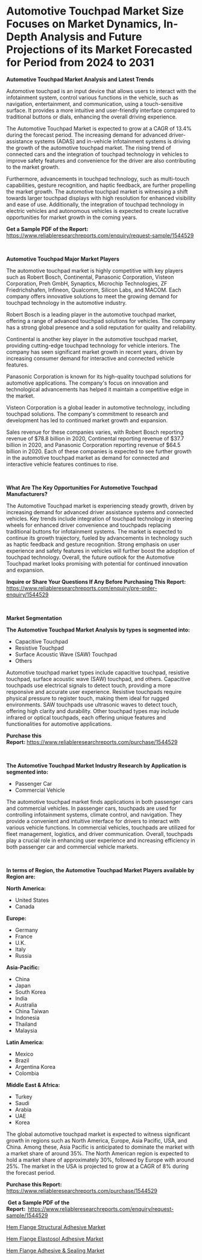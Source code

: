 <p><h1>Automotive Touchpad Market Size Focuses on Market Dynamics, In-Depth Analysis and Future Projections of its Market Forecasted for Period from 2024 to 2031</h1></p><p><strong>Automotive Touchpad Market Analysis and Latest Trends</strong></p>
<p><p>Automotive touchpad is an input device that allows users to interact with the infotainment system, control various functions in the vehicle, such as navigation, entertainment, and communication, using a touch-sensitive surface. It provides a more intuitive and user-friendly interface compared to traditional buttons or dials, enhancing the overall driving experience.</p><p>The Automotive Touchpad Market is expected to grow at a CAGR of 13.4% during the forecast period. The increasing demand for advanced driver-assistance systems (ADAS) and in-vehicle infotainment systems is driving the growth of the automotive touchpad market. The rising trend of connected cars and the integration of touchpad technology in vehicles to improve safety features and convenience for the driver are also contributing to the market growth.</p><p>Furthermore, advancements in touchpad technology, such as multi-touch capabilities, gesture recognition, and haptic feedback, are further propelling the market growth. The automotive touchpad market is witnessing a shift towards larger touchpad displays with high resolution for enhanced visibility and ease of use. Additionally, the integration of touchpad technology in electric vehicles and autonomous vehicles is expected to create lucrative opportunities for market growth in the coming years.</p></p>
<p><strong>Get a Sample PDF of the Report:&nbsp;</strong> <a href="https://www.reliableresearchreports.com/enquiry/request-sample/1544529">https://www.reliableresearchreports.com/enquiry/request-sample/1544529</a></p>
<p>&nbsp;</p>
<p><strong>Automotive Touchpad Major Market Players</strong></p>
<p><p>The automotive touchpad market is highly competitive with key players such as Robert Bosch, Continental, Panasonic Corporation, Visteon Corporation, Preh GmbH, Synaptics, Microchip Technologies, ZF Friedrichshafen, Infineon, Qualcomm, Silicon Labs, and MACOM. Each company offers innovative solutions to meet the growing demand for touchpad technology in the automotive industry.</p><p>Robert Bosch is a leading player in the automotive touchpad market, offering a range of advanced touchpad solutions for vehicles. The company has a strong global presence and a solid reputation for quality and reliability.</p><p>Continental is another key player in the automotive touchpad market, providing cutting-edge touchpad technology for vehicle interiors. The company has seen significant market growth in recent years, driven by increasing consumer demand for interactive and connected vehicle features.</p><p>Panasonic Corporation is known for its high-quality touchpad solutions for automotive applications. The company's focus on innovation and technological advancements has helped it maintain a competitive edge in the market.</p><p>Visteon Corporation is a global leader in automotive technology, including touchpad solutions. The company's commitment to research and development has led to continued market growth and expansion.</p><p>Sales revenue for these companies varies, with Robert Bosch reporting revenue of $78.8 billion in 2020, Continental reporting revenue of $37.7 billion in 2020, and Panasonic Corporation reporting revenue of $64.5 billion in 2020. Each of these companies is expected to see further growth in the automotive touchpad market as demand for connected and interactive vehicle features continues to rise.</p></p>
<p>&nbsp;</p>
<p><strong>What Are The Key Opportunities For Automotive Touchpad Manufacturers?</strong></p>
<p><p>The Automotive Touchpad market is experiencing steady growth, driven by increasing demand for advanced driver assistance systems and connected vehicles. Key trends include integration of touchpad technology in steering wheels for enhanced driver convenience and touchpads replacing traditional buttons for infotainment systems. The market is expected to continue its growth trajectory, fueled by advancements in technology such as haptic feedback and gesture recognition. Strong emphasis on user experience and safety features in vehicles will further boost the adoption of touchpad technology. Overall, the future outlook for the Automotive Touchpad market looks promising with potential for continued innovation and expansion.</p></p>
<p><strong>Inquire or Share Your Questions If Any Before Purchasing This Report:</strong> <a href="https://www.reliableresearchreports.com/enquiry/pre-order-enquiry/1544529">https://www.reliableresearchreports.com/enquiry/pre-order-enquiry/1544529</a></p>
<p>&nbsp;</p>
<p><strong>Market Segmentation</strong></p>
<p><strong>The Automotive Touchpad Market Analysis by types is segmented into:</strong></p>
<p><ul><li>Capacitive Touchpad</li><li>Resistive Touchpad</li><li>Surface Acoustic Wave (SAW) Touchpad</li><li>Others</li></ul></p>
<p><p>Automotive touchpad market types include capacitive touchpad, resistive touchpad, surface acoustic wave (SAW) touchpad, and others. Capacitive touchpads use electrical signals to detect touch, providing a more responsive and accurate user experience. Resistive touchpads require physical pressure to register touch, making them ideal for rugged environments. SAW touchpads use ultrasonic waves to detect touch, offering high clarity and durability. Other touchpad types may include infrared or optical touchpads, each offering unique features and functionalities for automotive applications.</p></p>
<p><strong>Purchase this Report:&nbsp;</strong><a href="https://www.reliableresearchreports.com/purchase/1544529">https://www.reliableresearchreports.com/purchase/1544529</a></p>
<p>&nbsp;</p>
<p><strong>The Automotive Touchpad Market Industry Research by Application is segmented into:</strong></p>
<p><ul><li>Passenger Car</li><li>Commercial Vehicle</li></ul></p>
<p><p>The automotive touchpad market finds applications in both passenger cars and commercial vehicles. In passenger cars, touchpads are used for controlling infotainment systems, climate control, and navigation. They provide a convenient and intuitive interface for drivers to interact with various vehicle functions. In commercial vehicles, touchpads are utilized for fleet management, logistics, and driver communication. Overall, touchpads play a crucial role in enhancing user experience and increasing efficiency in both passenger car and commercial vehicle markets.</p></p>
<p>&nbsp;</p>
<p><strong>In terms of Region, the Automotive Touchpad Market Players available by Region are:</strong></p>
<p>
    <p> <strong> North America: </strong>
        <ul>
            <li>United States</li>
            <li>Canada</li>
        </ul>
        </p> 
    <p> <strong> Europe: </strong>
        <ul>
            <li>Germany</li>
            <li>France</li>
            <li>U.K.</li>
            <li>Italy</li>
            <li>Russia</li>
        </ul>
        </p> 
    <p> <strong> Asia-Pacific: </strong>
        <ul>
            <li>China</li>
            <li>Japan</li>
            <li>South Korea</li>
            <li>India</li>
            <li>Australia</li>
            <li>China Taiwan</li>
            <li>Indonesia</li>
            <li>Thailand</li>
            <li>Malaysia</li>
        </ul>
        </p> 
    <p> <strong> Latin America: </strong>
        <ul>
            <li>Mexico</li>
            <li>Brazil</li>
            <li>Argentina Korea</li>
            <li>Colombia</li>
        </ul>
        </p> 
    <p> <strong> Middle East & Africa: </strong>
        <ul>
            <li>Turkey</li>
            <li>Saudi</li>
            <li>Arabia</li>
            <li>UAE</li>
            <li>Korea</li>
        </ul>
    </p>
    </p>
<p><p>The global automotive touchpad market is expected to witness significant growth in regions such as North America, Europe, Asia Pacific, USA, and China. Among these, Asia Pacific is anticipated to dominate the market with a market share of around 35%. The North American region is expected to hold a market share of approximately 30%, followed by Europe with around 25%. The market in the USA is projected to grow at a CAGR of 8% during the forecast period.</p></p>
<p><strong>Purchase this Report: </strong><a href="https://www.reliableresearchreports.com/purchase/1544529">https://www.reliableresearchreports.com/purchase/1544529</a></p>
<p>&nbsp;<strong>Get a Sample PDF of the Report:&nbsp;&nbsp;</strong><a href="https://www.reliableresearchreports.com/enquiry/request-sample/1544529">https://www.reliableresearchreports.com/enquiry/request-sample/1544529</a></p>
<p><strong></strong></p>
<p><p><a href="https://view.publitas.com/reportprime-1/hem-flange-structural-adhesive-market-research-report-provides-thorough-industry-overview-which-offers-an-in-depth-analysis-of-product-trends-and-new-market-divisions/">Hem Flange Structural Adhesive Market</a></p><p><a href="https://view.publitas.com/reportprime-1/hem-flange-elastosol-adhesive-market-analysis-and-market-size-global-industry-overview-market-segmentation-and-forecast-2023-to-2030/">Hem Flange Elastosol Adhesive Market</a></p><p><a href="https://view.publitas.com/reportprime-1/hem-flange-adhesive-sealing-market-analysis-and-market-size-global-industry-overview-market-segmentation-and-forecast-2023-to-2030/">Hem Flange Adhesive & Sealing Market</a></p></p>